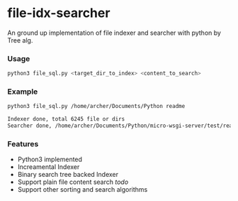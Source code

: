 # file-idx-searcher
An ground up implementation of file indexer and searcher with python by Tree alg.

### Usage
```bash
python3 file_sql.py <target_dir_to_index> <content_to_search>
```

### Example
```bash
python3 file_sql.py /home/archer/Documents/Python readme

Indexer done, total 6245 file or dirs
Searcher done, /home/archer/Documents/Python/micro-wsgi-server/test/readme
```

### Features
* Python3 implemented
* Increamental Indexer
* Binary search tree backed Indexer
* Support plain file content search _todo_
* Support other sorting and search algorithms